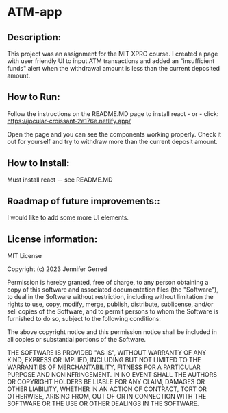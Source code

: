 # ATM-app
## Description:
This project was an assignment for the MIT XPRO course. I created a page with user friendly UI to input ATM transactions and added an "insufficient funds" alert when the withdrawal amount is less than the current deposited amount.
## How to Run:  
Follow the instructions on the README.MD page to install react - or - click: https://jocular-croissant-2e176e.netlify.app/ 

Open the page and you can see the components working properly. Check it out for yourself and try to withdraw more than the current deposit amount. 
## How to Install:
Must install react -- see README.MD
## Roadmap of future improvements:: 
I would like to add some more UI elements.
## License information: 
MIT License

Copyright (c) 2023 Jennifer Gerred

Permission is hereby granted, free of charge, to any person obtaining a copy
of this software and associated documentation files (the "Software"), to deal
in the Software without restriction, including without limitation the rights
to use, copy, modify, merge, publish, distribute, sublicense, and/or sell
copies of the Software, and to permit persons to whom the Software is
furnished to do so, subject to the following conditions:

The above copyright notice and this permission notice shall be included in all
copies or substantial portions of the Software.

THE SOFTWARE IS PROVIDED "AS IS", WITHOUT WARRANTY OF ANY KIND, EXPRESS OR
IMPLIED, INCLUDING BUT NOT LIMITED TO THE WARRANTIES OF MERCHANTABILITY,
FITNESS FOR A PARTICULAR PURPOSE AND NONINFRINGEMENT. IN NO EVENT SHALL THE
AUTHORS OR COPYRIGHT HOLDERS BE LIABLE FOR ANY CLAIM, DAMAGES OR OTHER
LIABILITY, WHETHER IN AN ACTION OF CONTRACT, TORT OR OTHERWISE, ARISING FROM,
OUT OF OR IN CONNECTION WITH THE SOFTWARE OR THE USE OR OTHER DEALINGS IN THE
SOFTWARE.
